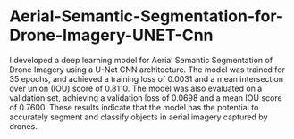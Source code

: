 # Aerial-Semantic-Segmentation-for-Drone-Imagery-UNET-Cnn
I developed a deep learning model for Aerial Semantic Segmentation of Drone Imagery using a U-Net CNN architecture. The model was trained for 35 epochs, and achieved a training loss of 0.0031 and a mean intersection over union (IOU) score of 0.8110. The model was also evaluated on a validation set, achieving a validation loss of 0.0698 and a mean IOU score of 0.7600. These results indicate that the model has the potential to accurately segment and classify objects in aerial imagery captured by drones.

